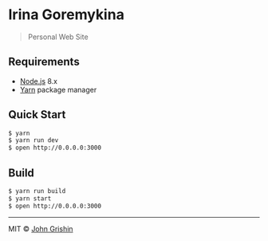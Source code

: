# Irina Goremykina

> Personal Web Site


## Requirements

- [Node.js](https://nodejs.org/en/) 8.x
- [Yarn](https://yarnpkg.com/en/docs/install) package manager


## Quick Start

```sh
$ yarn
$ yarn run dev
$ open http://0.0.0.0:3000
```

## Build

```sh
$ yarn run build
$ yarn start
$ open http://0.0.0.0:3000
```

---

MIT © [John Grishin](http://johngrish.in)
